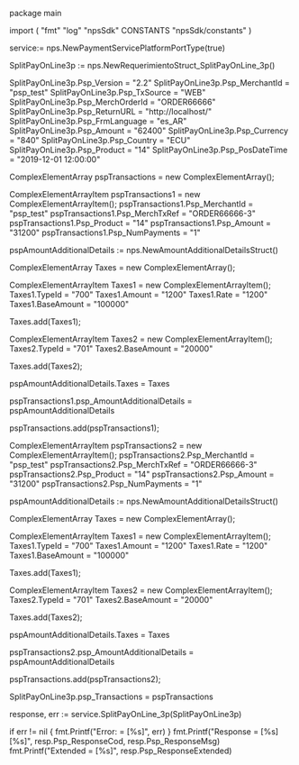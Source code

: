 package main

import (
        "fmt"
        "log"
        "npsSdk"
        CONSTANTS "npsSdk/constants"
)

service:= nps.NewPaymentServicePlatformPortType(true)

SplitPayOnLine3p := nps.NewRequerimientoStruct_SplitPayOnLine_3p()

SplitPayOnLine3p.Psp_Version = "2.2"
SplitPayOnLine3p.Psp_MerchantId = "psp_test"
SplitPayOnLine3p.Psp_TxSource = "WEB"
SplitPayOnLine3p.Psp_MerchOrderId = "ORDER66666"
SplitPayOnLine3p.Psp_ReturnURL = "http://localhost/"
SplitPayOnLine3p.Psp_FrmLanguage = "es_AR"
SplitPayOnLine3p.Psp_Amount = "62400"
SplitPayOnLine3p.Psp_Currency = "840"
SplitPayOnLine3p.Psp_Country = "ECU"
SplitPayOnLine3p.Psp_Product = "14"
SplitPayOnLine3p.Psp_PosDateTime = "2019-12-01 12:00:00"

ComplexElementArray pspTransactions = new ComplexElementArray();

ComplexElementArrayItem pspTransactions1 = new ComplexElementArrayItem();
pspTransactions1.Psp_MerchantId = "psp_test"
pspTransactions1.Psp_MerchTxRef = "ORDER66666-3"
pspTransactions1.Psp_Product = "14"
pspTransactions1.Psp_Amount = "31200"
pspTransactions1.Psp_NumPayments = "1"

pspAmountAdditionalDetails := nps.NewAmountAdditionalDetailsStruct()

ComplexElementArray Taxes = new ComplexElementArray();

ComplexElementArrayItem Taxes1 = new ComplexElementArrayItem();
Taxes1.TypeId = "700"
Taxes1.Amount = "1200"
Taxes1.Rate = "1200"
Taxes1.BaseAmount = "100000"

Taxes.add(Taxes1);

ComplexElementArrayItem Taxes2 = new ComplexElementArrayItem();
Taxes2.TypeId = "701"
Taxes2.BaseAmount = "20000"

Taxes.add(Taxes2);

pspAmountAdditionalDetails.Taxes = Taxes

pspTransactions1.psp_AmountAdditionalDetails = pspAmountAdditionalDetails

pspTransactions.add(pspTransactions1);

ComplexElementArrayItem pspTransactions2 = new ComplexElementArrayItem();
pspTransactions2.Psp_MerchantId = "psp_test"
pspTransactions2.Psp_MerchTxRef = "ORDER66666-3"
pspTransactions2.Psp_Product = "14"
pspTransactions2.Psp_Amount = "31200"
pspTransactions2.Psp_NumPayments = "1"

pspAmountAdditionalDetails := nps.NewAmountAdditionalDetailsStruct()

ComplexElementArray Taxes = new ComplexElementArray();

ComplexElementArrayItem Taxes1 = new ComplexElementArrayItem();
Taxes1.TypeId = "700"
Taxes1.Amount = "1200"
Taxes1.Rate = "1200"
Taxes1.BaseAmount = "100000"

Taxes.add(Taxes1);

ComplexElementArrayItem Taxes2 = new ComplexElementArrayItem();
Taxes2.TypeId = "701"
Taxes2.BaseAmount = "20000"

Taxes.add(Taxes2);

pspAmountAdditionalDetails.Taxes = Taxes

pspTransactions2.psp_AmountAdditionalDetails = pspAmountAdditionalDetails

pspTransactions.add(pspTransactions2);

SplitPayOnLine3p.psp_Transactions = pspTransactions

response, err := service.SplitPayOnLine_3p(SplitPayOnLine3p)

if err != nil {
    fmt.Printf("Error: = [%s]", err)
}
fmt.Printf("Response = [%s] [%s]", resp.Psp_ResponseCod, resp.Psp_ResponseMsg)
fmt.Printf("Extended = [%s]", resp.Psp_ResponseExtended)



